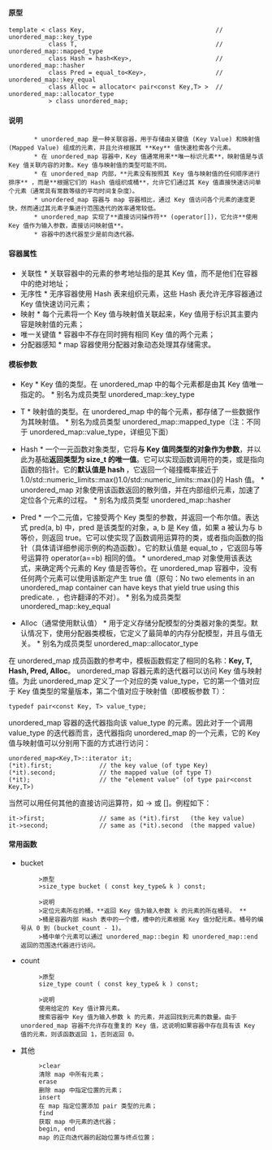 #### 原型
```
template < class Key,                                    // unordered_map::key_type
           class T,                                      // unordered_map::mapped_type
           class Hash = hash<Key>,                       // unordered_map::hasher
           class Pred = equal_to<Key>,                   // unordered_map::key_equal
           class Alloc = allocator< pair<const Key,T> >  // unordered_map::allocator_type
           > class unordered_map;
```

#### 说明

           * unordered_map 是一种关联容器，用于存储由关键值 (Key Value) 和映射值 (Mapped Value) 组成的元素，并且允许根据其 **Key** 值快速检索各个元素。 
           * 在 unordered_map 容器中，Key 值通常用来**唯一标识元素**，映射值是与该 Key 值关联内容的对象。Key 值与映射值的类型可能不同。 
           * 在 unordered_map 内部，**元素没有按照其 Key 值与映射值的任何顺序进行排序** ，而是**根据它们的 Hash 值组织成桶**，允许它们通过其 Key 值直接快速访问单个元素（通常具有常数等级的平均时间复杂度）。 
           * unordered_map 容器与 map 容器相比，通过 Key 值访问各个元素的速度更快，然而通过其元素子集进行范围迭代的效率通常较低。 
           * unordered_map 实现了**直接访问操作符** (operator[])，它允许**使用 Key 值作为输入参数，直接访问映射值**。 
           * 容器中的迭代器至少是前向迭代器。


#### 容器属性

* 关联性 
           * 关联容器中的元素的参考地址指的是其 Key 值，而不是他们在容器中的绝对地址；
* 无序性 
           * 无序容器使用 Hash 表来组织元素，这些 Hash 表允许无序容器通过 Key 值快速访问元素；
* 映射 
           * 每个元素将一个 Key 值与映射值关联起来，Key 值用于标识其主要内容是映射值的元素；
* 唯一关键值 
           * 容器中不存在同时拥有相同 Key 值的两个元素；
* 分配器感知 
           * map 容器使用分配器对象动态处理其存储需求。


#### 模板参数
* Key 
           * Key 值的类型。在 unordered_map 中的每个元素都是由其 Key 值唯一指定的。
           * 别名为成员类型 unordered_map::key_type

* T 
           * 映射值的类型。在 unordered_map 中的每个元素，都存储了一些数据作为其映射值。
           * 别名为成员类型 unordered_map::mapped_type（注：不同于 unordered_map::value_type，详细见下面）

* Hash 
           * 一个一元函数对象类型，它将**与 Key 值同类型的对象作为参数**，并以此为基础**返回类型为 size_t 的唯一值**。它可以实现函数调用符的类，或是指向函数的指针。它的**默认值是 hash <Key>**，它返回一个碰撞概率接近于1.0/std::numeric_limits<sizet>::max()1.0/std::numeric_limits<sizet>::max()的 Hash 值。
           * unordered_map 对象使用该函数返回的散列值，并在内部组织元素，加速了定位各个元素的过程。
           * 别名为成员类型 unordered_map::hasher
           
* Pred 
           * 一个二元值，它接受两个 Key 类型的参数，并返回一个布尔值。表达式 pred(a, b) 中，pred 是该类型的对象，a, b 是 Key 值，如果 a 被认为与 b 等价，则返回 true。它可以使实现了函数调用运算符的类，或者指向函数的指针（具体请详细参阅示例的构造函数）。它的默认值是 equal_to <Key>，它返回与等号运算符 operator(a==b) 相同的值。
           * unordered_map 对象使用该表达式，来确定两个元素的 Key 值是否等价。在 unordered_map 容器中，没有任何两个元素可以使用该断定产生 true 值（原句：No two elements in an unordered_map container can have keys that yield true using this predicate. ，也许翻译的不对）。
           * 别名为成员类型 unordered_map::key_equal
           
* Alloc（通常使用默认值） 
           * 用于定义存储分配模型的分类器对象的类型。默认情况下，使用分配器类模板，它定义了最简单的内存分配模型，并且与值无关。
           * 别名为成员类型 unordered_map::allocator_type
           
在 unordered_map 成员函数的参考中，模板函数假定了相同的名称：**Key, T, Hash, Pred, Alloc**。 
unordered_map 容器元素的迭代器可以访问 Key 值与映射值。为此 unordered_map 定义了一个对应的类 value_type，它的第一个值对应于 Key 值类型的常量版本，第二个值对应于映射值（即模板参数 T）：

`typedef pair<const Key, T> value_type;`

unordered_map 容器的迭代器指向该 value_type 的元素。因此对于一个调用 value_type 的迭代器而言，迭代器指向 unordered_map 的一个元素，它的 Key 值与映射值可以分别用下面的方式进行访问：



```
unordered_map<Key,T>::iterator it;
(*it).first;             // the key value (of type Key)
(*it).second;            // the mapped value (of type T)
(*it);                   // the "element value" (of type pair<const Key,T>)

```


当然可以用任何其他的直接访问运算符，如 -> 或 []。例程如下：



```
it->first;               // same as (*it).first   (the key value)
it->second;              // same as (*it).second  (the mapped value) 
```


#### 常用函数
* bucket

           >原型
           >size_type bucket ( const key_type& k ) const;

           >说明 
           >定位元素所在的桶，**返回 Key 值为输入参数 k 的元素的所在桶号。 **
           >桶是容器内部 Hash 表中的一个槽，槽中的元素根据 Key 值分配元素。桶号的编号从 0 到 (bucket_count - 1)。 
           >桶中单个元素可以通过 unordered_map::begin 和 unordered_map::end 返回的范围迭代器进行访问。

* count

           >原型
           size_type count ( const key_type& k ) const;

           >说明 
           使用给定的 Key 值计算元素。 
           搜索容器中 Key 值为输入参数 k 的元素，并返回找到元素的数量。由于 unordered_map 容器不允许存在重复的 Key 值，这说明如果容器中存在具有该 Key 值的元素，则该函数返回 1，否则返回 0。

* 其他

           >clear 
           清除 map 中所有元素；
           erase 
           删除 map 中指定位置的元素；
           insert 
           在 map 指定位置添加 pair 类型的元素；
           find 
           获取 map 中元素的迭代器；
           begin, end 
           map 的正向迭代器的起始位置与终点位置；

